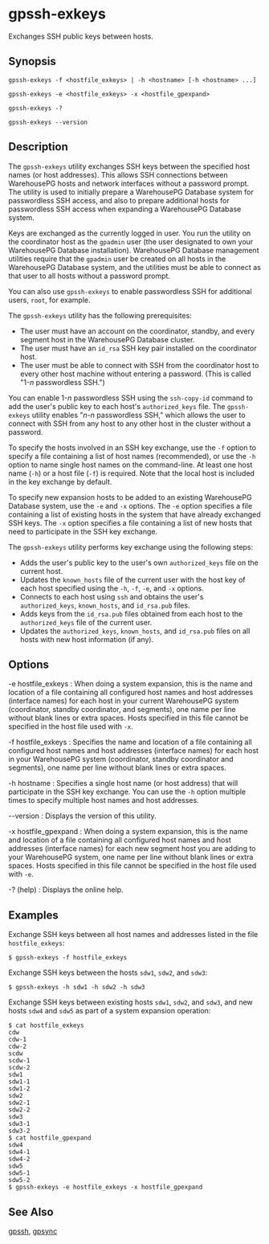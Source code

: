 # gpssh-exkeys 

Exchanges SSH public keys between hosts.

## <a id="section2"></a>Synopsis 

```
gpssh-exkeys -f <hostfile_exkeys> | -h <hostname> [-h <hostname> ...]

gpssh-exkeys -e <hostfile_exkeys> -x <hostfile_gpexpand>

gpssh-exkeys -? 

gpssh-exkeys --version
```

## <a id="section3"></a>Description 

The `gpssh-exkeys` utility exchanges SSH keys between the specified host names \(or host addresses\). This allows SSH connections between WarehousePG hosts and network interfaces without a password prompt. The utility is used to initially prepare a WarehousePG Database system for passwordless SSH access, and also to prepare additional hosts for passwordless SSH access when expanding a WarehousePG Database system.

Keys are exchanged as the currently logged in user. You run the utility on the coordinator host as the `gpadmin` user \(the user designated to own your WarehousePG Database installation\). WarehousePG Database management utilities require that the `gpadmin` user be created on all hosts in the WarehousePG Database system, and the utilities must be able to connect as that user to all hosts without a password prompt.

You can also use `gpssh-exkeys` to enable passwordless SSH for additional users, `root`, for example.

The `gpssh-exkeys` utility has the following prerequisites:

-   The user must have an account on the coordinator, standby, and every segment host in the WarehousePG Database cluster.
-   The user must have an `id_rsa` SSH key pair installed on the coordinator host.
-   The user must be able to connect with SSH from the coordinator host to every other host machine without entering a password. \(This is called "1-*n* passwordless SSH."\)

You can enable 1-*n* passwordless SSH using the `ssh-copy-id` command to add the user's public key to each host's `authorized_keys` file. The `gpssh-exkeys` utility enables "*n*-*n* passwordless SSH," which allows the user to connect with SSH from any host to any other host in the cluster without a password.

To specify the hosts involved in an SSH key exchange, use the `-f` option to specify a file containing a list of host names \(recommended\), or use the `-h` option to name single host names on the command-line. At least one host name \(`-h`\) or a host file \(`-f`\) is required. Note that the local host is included in the key exchange by default.

To specify new expansion hosts to be added to an existing WarehousePG Database system, use the `-e` and `-x` options. The `-e` option specifies a file containing a list of existing hosts in the system that have already exchanged SSH keys. The `-x` option specifies a file containing a list of new hosts that need to participate in the SSH key exchange.

The `gpssh-exkeys` utility performs key exchange using the following steps:

-   Adds the user's public key to the user's own `authorized_keys` file on the current host.
-   Updates the `known_hosts` file of the current user with the host key of each host specified using the `-h`, `-f`, `-e`, and `-x` options.
-   Connects to each host using `ssh` and obtains the user's `authorized_keys`, `known_hosts`, and `id_rsa.pub` files.
-   Adds keys from the `id_rsa.pub` files obtained from each host to the `authorized_keys` file of the current user.
-   Updates the `authorized_keys`, `known_hosts`, and `id_rsa.pub` files on all hosts with new host information \(if any\).

## <a id="section4"></a>Options 

-e hostfile\_exkeys
:   When doing a system expansion, this is the name and location of a file containing all configured host names and host addresses \(interface names\) for each host in your current WarehousePG system \(coordinator, standby coordinator, and segments\), one name per line without blank lines or extra spaces. Hosts specified in this file cannot be specified in the host file used with `-x`.

-f hostfile\_exkeys
:   Specifies the name and location of a file containing all configured host names and host addresses \(interface names\) for each host in your WarehousePG system \(coordinator, standby coordinator and segments\), one name per line without blank lines or extra spaces.

-h hostname
:   Specifies a single host name \(or host address\) that will participate in the SSH key exchange. You can use the `-h` option multiple times to specify multiple host names and host addresses.

--version
:   Displays the version of this utility.

-x hostfile\_gpexpand
:   When doing a system expansion, this is the name and location of a file containing all configured host names and host addresses \(interface names\) for each new segment host you are adding to your WarehousePG system, one name per line without blank lines or extra spaces. Hosts specified in this file cannot be specified in the host file used with `-e`.

-? \(help\)
:   Displays the online help.

## <a id="section5"></a>Examples 

Exchange SSH keys between all host names and addresses listed in the file `hostfile_exkeys`:

```
$ gpssh-exkeys -f hostfile_exkeys
```

Exchange SSH keys between the hosts `sdw1`, `sdw2`, and `sdw3`:

```
$ gpssh-exkeys -h sdw1 -h sdw2 -h sdw3
```

Exchange SSH keys between existing hosts `sdw1`, `sdw2`, and `sdw3`, and new hosts `sdw4` and `sdw5` as part of a system expansion operation:

```
$ cat hostfile_exkeys
cdw
cdw-1
cdw-2
scdw
scdw-1
scdw-2
sdw1
sdw1-1
sdw1-2
sdw2
sdw2-1
sdw2-2
sdw3
sdw3-1
sdw3-2
$ cat hostfile_gpexpand
sdw4
sdw4-1
sdw4-2
sdw5
sdw5-1
sdw5-2
$ gpssh-exkeys -e hostfile_exkeys -x hostfile_gpexpand
```

## <a id="section6"></a>See Also 

[gpssh](gpssh.html), [gpsync](gpsync.html)

